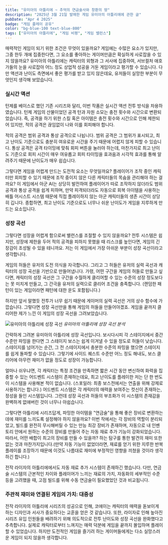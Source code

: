 ```yaml
---
title: "유미아의 아틀리에 ~ 추억의 연금술사와 창환의 땅"
description: "2025년 3월 21일 발매한 게임 유미아의 아틀리에에 관한 글"
pubDate: "Apr 4 2025"
badge: "게임 플레이 공유"
color: "bg-blue-100 text-blue-800"
tags: ["유미아의 아틀리에", "게임 비평", "게임 밸런스"]
---
```



매력적인 게임이 되기 위한 조건은 무엇이 있을까요? 게임에는 수많은 요소가 있지만, 그중 한두 개에 집중한다면, 그 요소를 좋아하는 게이머만큼은 확실하게 사로잡을 수 있지 않을까요? 유미아의 아틀리에는 캐릭터의 외형과 그 서사에 집중하여, 서브컬처 애호가들의 눈을 사로잡아 어느 정도 상업적 성공을 거둔 게임이라고 평가할 수 있습니다. 다만 액션과 난이도 측면에서 좋은 평가를 받고 있지 않은데요, 유저들이 실망한 부분이 무엇인지 생각해 보았습니다.

### 실시간 액션

 턴제를 베이스로 했던 기존 시리즈와 달리, 이번 작품은 실시간 액션 전투 방식을 차용하였습니다. 턴제 게임의 산물이었던 공격 턴과 자원 소모는 충전 횟수와 시간으로 변환되었습니다. 즉, 공격을 하기 위한 스킬 혹은 아이템은 충전 횟수와 시간으로 인해 제한되어 있지만, 적의 공격은 끊임없이 나와 이를 회피해야 합니다.

 적의 공격은 범위 공격과 통상 공격으로 나뉩니다. 범위 공격은 그 범위가 표시되고, 최고 난이도 기준으로도 충분히 여유로운 시간을 주기 때문에 어렵지 않게 피할 수 있습니다. 통상 공격은 공격 타이밍에 맞춰 회피 버튼을 눌러야 하는데, 마찬가지로 최고 난이도 기준으로 회피 시간이 매우 여유롭고 회피 타이밍을 효과음과 시각적 효과를 통해 알려주기 때문에 난이도가 매우 쉽습니다.

 그렇다면 게임을 어렵게 만드는 도전적 요소는 무엇일까요? 플레이어가 조작 중인 캐릭터만 회피할 수 있기 때문에 조작 중이지 않은 다른 캐릭터들의 목숨을 관리해야 하는 걸까요? 이 게임에서 아군 AI는 상당히 발전하여 플레이어가 따로 조작하지 않더라도 범위 공격과 통상 공격을 쉽게 피하며, 만약 피격되더라도 자동으로 회복 아이템을 사용하는 배틀 어시스트 시스템 때문에 직접 플레이하지 않는 아군 캐릭터들의 생존 시간이 상당히 깁니다. 종합하면, 최고 난이도 기준으로도 너무나 쉬운 난이도가 게임을 지루하게 만드는 요소입니다.

### 성장 곡선

그렇다면 성장을 어렵게 함으로써 밸런스를 조절할 수 있지 않을까요? 전투 시스템은 쉽지만, 성장에 제한을 두어 적의 공격을 피하지 못했을 때 리스크를 높인다면, 게임의 긴장감이 조성될 수 있을 테니까요. 저는 이 게임에서 가장 아쉬운 부분이 성장 곡선이라고 생각합니다.

게임의 허들은 유저의 도전 의식을 자극합니다. 그리고 그 허들은 유저의 실력 곡선과 캐릭터의 성장 곡선을 기반으로 만들어냅니다. 가령, 어떤 구간을 게임의 허들로 만들고 싶다면, 캐릭터의 성장 곡선은 그 구간을 수월하게 클리어할 수 있는 수준의 성장 정도보다는 못 미치게 만들고, 그 간극을 유저의 실력으로 클리어 조건을 충족합니다. (랜덤한 패턴이 있는 게임이라면 패턴에 대한 운도 포함됩니다.)

하지만 앞서 말했듯 전투가 너무 쉽기 때문에 게이머의 실력 곡선은 거의 상수 함수에 가깝습니다. 그렇다면 성장 곡선만을 통해 게임의 허들을 만들어야겠죠. 게임을 끝까지 클리어한 제가 느낀 이 게임의 성장 곡선을 그려보았습니다.

![유미아의 아틀리에 성장 곡선](/images/blog-yumia-growth-curve.png)
*유미아의 아틀리에 성장 곡선 분석*

 간략하게 그려본 유미아의 아틀리에 성장 곡선입니다. 보시다시피 각 스테이지에서 중간 수준만 파밍을 한다면 그 스테이지 보스는 쉽게 이겨낼 수 있을 정도로 허들이 낮습니다. 스테이지를 넘어가는 순간, 그 전 스테이지에서 충분한 수준의 파밍을 했으면 스테이지를 쉽게 돌파할 수 있습니다. 그렇기에 사이드 퀘스트 수준만 어느 정도 해내도, 보스 클리어에 아무런 재미가 없을 정도로 성장이 가능합니다.

 얼마나 쉬우냐면, 각 캐릭터는 특정 조건을 만족하면 짧은 시간 동안 변신하여 화력을 집중할 수 있는 어드벤트 시스템이 존재하는데요, 최고 난이도를 플레이한 저는 단 한 번도 이 시스템을 사용해본 적이 없습니다. (스포일러: 최종 보스전에서는 연출을 위해 강제로 사용하기는 합니다.) 어드벤트 시스템은 각 캐릭터의 매력을 보여주는 컷신이 존재하는, 정성을 들인 시스템입니다. 그런데 성장 곡선과 허들의 부조화가 이 시스템의 존재감을 완벽하게 없애버린 것이 너무나 아쉽습니다.

 그렇다면 아틀리에 시리즈답게, 파밍한 아이템을 "연금술"을 통해 좋은 장비로 변환하는 데에 재미를 느끼도록 설정해야 하지 않을까요? 이번 작에서는 각 장비의 역할이 분리되었고, 빌드를 완전히 무시해버릴 수 있는 만능 최강 장비가 존재하며, 자동으로 내 인벤토리 안에서 원하는 수준의 장비를 만들어 주는 자동 재료 추가 기능이 강화되었습니다. 따라서, 어떤 배합이 최고의 장비를 만들 수 있을까? 하는 탐구를 통한 발견의 재미 또한 없는 것과 마찬가지입니다.(만약 자동 기능이 없었더라면, 재료를 얻기 위한 지루한 반복 플레이를 조장하기 때문에 이것도 나름대로 재미에 부정적인 영향을 끼쳤을 것이라 생각하긴 합니다.)

 전작 라이자의 아틀리에에서도 자동 재료 추가 시스템이 존재하긴 했습니다. 다만, 연금술 시스템의 근본적인 차이와 플레이어가 느끼는 재료의 가치, 자동화의 세부적인 수준 등을 고려했을 때, 고점 빌드를 위해 수동 연금술이 필요했었던 것과 비교됩니다.

### 주관적 재미와 연결된 게임의 가치: 대중성

 전작 라이자의 아틀리에 시리즈의 성공으로 인해, 코에이는 캐릭터의 매력을 돋보이게 하는 디자인과 서사가 중요하다는 교훈을 얻은 것 같습니다. 또한, 라이자로 인해 높아진 시리즈 유입 인원들을 배려하기 위해 의도적으로 전투 난이도와 성장 곡선을 완화했다고 추측합니다. 실제로 캐릭터로부터 느껴지는 매력 덕분에 게임을 끝까지 몰입하며 플레이할 수 있었습니다. 하지만 도전적인 게임을 즐기려 하는 게이머들에게는 다소 실망스러운 게임이 되지 않을까 생각합니다.
